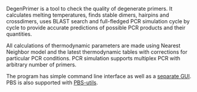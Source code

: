 DegenPrimer is a tool to check the quality of degenerate primers. 
It calculates melting temperatures, finds stable dimers, hairpins 
and crossdimers, uses BLAST search and full-fledged PCR simulation 
cycle by cycle to provide accurate predictions of possible PCR 
products and their quantities.

All calculations of thermodynamic parameters are made using 
Nearest Neighbor model and the latest thermodynamic tables 
with corrections for particular PCR conditions. PCR simulation 
supports multiplex PCR with arbitrary number of primers.

The program has simple command line interface as well as a 
[separate GUI](https://github.com/allista/DegenPrimerGUI).
PBS is also supported with [PBS-utils](https://github.com/allista/PBS-utils).


